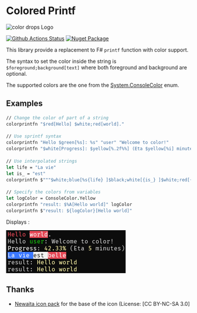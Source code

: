 ﻿# Colored Printf

![color drops Logo](https://raw.githubusercontent.com/vbfox/ColoredPrintf/master/src/BlackFox.ColoredPrintf/Icon.png)

[![Github Actions Status](https://github.com/vbfox/ColoredPrintf/actions/workflows/main.yml/badge.svg)](https://github.com/vbfox/ColoredPrintf/actions/workflows/main.yml?query=branch%3Amaster)
[![Nuget Package](https://img.shields.io/nuget/v/BlackFox.ColoredPrintf.svg)](https://www.nuget.org/packages/BlackFox.ColoredPrintf)

This library provide a replacement to F# `printf` function with color support.

The syntax to set the color inside the string is `$foreground;background[text]` where both foreground and background
are optional.

The supported colors are the one from the [System.ConsoleColor](https://docs.microsoft.com/en-us/dotnet/api/system.consolecolor) enum.

## Examples

```fsharp
// Change the color of part of a string
colorprintfn "$red[Hello] $white;red[world]."

// Use sprintf syntax
colorprintfn "Hello $green[%s]: %s" "user" "Welcome to color!"
colorprintfn "$white[Progress]: $yellow[%.2f%%] (Eta $yellow[%i] minutes)" 42.33 5

// Use interpolated strings
let life = "La vie"
let is_ = "est"
colorprintfn $"""$white;blue[%s{life} ]$black;white[{is_} ]$white;red[{"belle"}]"""

// Specify the colors from variables
let logColor = ConsoleColor.Yellow
colorprintfn "result: $%A[Hello world]" logColor
colorprintfn $"result: ${logColor}[Hello world]"
```

Displays :

![Demo](https://raw.githubusercontent.com/vbfox/ColoredPrintf/master/doc/demo.png)

## Thanks

* [Newaita icon pack](https://github.com/cbrnix/Newaita) for the base of the icon (License: [CC BY-NC-SA 3.0]
